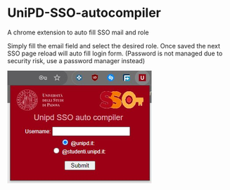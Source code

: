 # UniPD-SSO-autocompiler
A chrome extension to auto fill SSO mail and role

Simply fill the email field and select the desired role.
Once saved the next SSO page reload will auto fill login form.
(Password is not managed due to security risk, use a password manager instead)

<img src="img.jpg"/>
